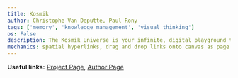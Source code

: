 ```yaml
---
title: Kosmik
author: Christophe Van Deputte, Paul Rony
tags: ['memory', 'knowledge management', 'visual thinking']
os: False
description: The Kosmik Universe is your infinite, digital playground to put objects together, manipulate the objects and the relationships they share with each other, as you let the many become one until the One emerges out of the play. It is akin to a whiteboard transformed by all things digital, all things web-native, all things Internet. Such a new paradigm introduces a whole new set of creation flows and in our explorations, we’ve already seen some unprecedented possibilities.
mechanics: spatial hyperlinks, drag and drop links onto canvas as page objects, transclusion on a canvas.
---
```


**Useful links:** [Project Page](https://kosmik.app/), [Author Page](https://mobile.twitter.com/Paul_Rony)
